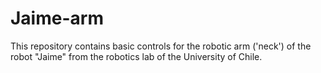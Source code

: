 # Jaime-arm
This repository contains basic controls for the robotic arm ('neck') of the robot "Jaime" from the robotics lab of the University of Chile.

